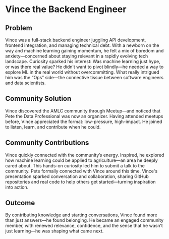 # Vince the Backend Engineer

## Problem
Vince was a full-stack backend engineer juggling API development, frontend integration, and managing technical debt. With a newborn on the way and machine learning gaining momentum, he felt a mix of boredom and anxiety—concerned about staying relevant in a rapidly evolving tech landscape. Curiosity sparked his interest: Was machine learning just hype, or was there real value? He didn’t want to pivot blindly—he needed a way to explore ML in the real world without overcommitting. What really intrigued him was the “Ops” side—the connective tissue between software engineers and data scientists.

## Community Solution
Vince discovered the AMLC community through Meetup—and noticed that Pete the Data Professional was now an organizer. Having attended meetups before, Vince appreciated the format: low-pressure, high-impact. He joined to listen, learn, and contribute when he could.

## Community Contributions
Vince quickly connected with the community’s energy. Inspired, he explored how machine learning could be applied to agriculture—an area he deeply cared about. This hands-on curiosity led him to submit a talk to the community. Pete formally connected with Vince around this time. Vince's presentation sparked conversation and collaboration, sharing GitHub repositories and real code to help others get started—turning inspiration into action.

## Outcome
By contributing knowledge and starting conversations, Vince found more than just answers—he found belonging. He became an engaged community member, with renewed relevance, confidence, and the sense that he wasn’t just learning—he was shaping what came next.